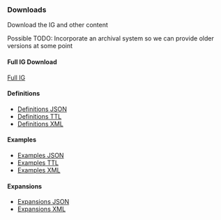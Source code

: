 ### Downloads
Download the IG and other content

Possible TODO: Incorporate an archival system so we can provide older versions at some point

#### Full IG Download
[Full IG](full-ig.zip)

#### Definitions 
* [Definitions JSON](definitions.json.zip)
* [Definitions TTL](definitions.ttl.zip)
* [Definitions XML](definitions.xml.zip)

#### Examples
* [Examples JSON](examples.json.zip)
* [Examples TTL](examples.ttl.zip)
* [Examples XML](examples.xml.zip)

#### Expansions
* [Expansions JSON](expansions.json.zip)
* [Expansions XML](expansions.xml.zip)
